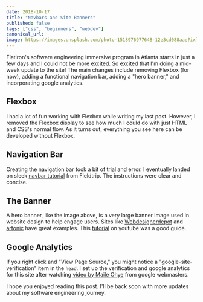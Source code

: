 ```yaml
---
date: 2018-10-17
title: "Navbars and Site Banners"
published: false
tags: ["css", "beginners", "webdev"]
canonical_url:
image: https://images.unsplash.com/photo-1518976977648-12e3cd088aae?ixlib=rb-1.2.1&ixid=eyJhcHBfaWQiOjEyMDd9&auto=format&fit=crop&w=4650&q=80
---
```


Flatiron's software engineering immersive program in Atlanta starts in just a few days and I could not be more excited. So excited that I'm doing a mid-week update to the site! The main changes include removing Flexbox (for now), adding a functional navigation bar, adding a "hero banner," and incorporating google analytics.

## Flexbox

I had a lot of fun working with Flexbox while writing my last post. However, I removed the Flexbox display to see how much I could do with just HTML and CSS's normal flow. As it turns out, everything you see here can be developed without Flexbox.

## Navigation Bar

Creating the navigation bar took a bit of trial and error. I eventually landed on sleek [navbar tutorial](https://wearefieldtrip.com/journal/css-horizontal-navigation-bar/) from Fieldtrip. The instructions were clear and concise.

## The Banner

A hero banner, like the image above, is a very large banner image used in website design to help engage users. Sites like [Webdesignerdepot](https://www.webdesignerdepot.com/) and [artonic](https://www.artonicweb.com/learn/hero-images/) have great examples. This [tutorial](https://www.youtube.com/watch?v=tb_EwQOa_ao) on youtube was a good guide.

## Google Analytics

If you right click and "View Page Source," you might notice a "google-site-verification" item in the `head`. I set up the verification and google analytics for this site after watching [video by Maile Ohye](https://www.youtube.com/watch?v=El3IZFGERbM) from google webmasters.

I hope you enjoyed reading this post. I'll be back soon with more updates about my software engineering journey.

